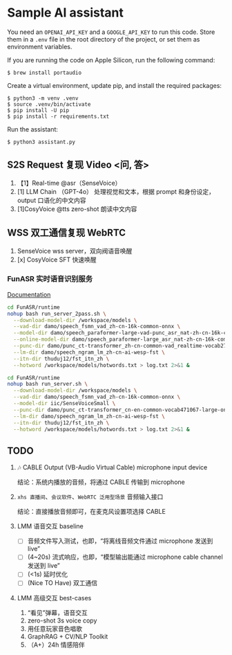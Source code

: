 # Sample AI assistant

You need an `OPENAI_API_KEY` and a `GOOGLE_API_KEY` to run this code. Store them in a `.env` file in the root directory of the project, or set them as environment variables.


If you are running the code on Apple Silicon, run the following command:

```
$ brew install portaudio
```

Create a virtual environment, update pip, and install the required packages:

```
$ python3 -m venv .venv
$ source .venv/bin/activate
$ pip install -U pip
$ pip install -r requirements.txt
```

Run the assistant:

```
$ python3 assistant.py
```

## S2S Request 复现 Video <问, 答>

1. 【1】Real-time @asr（SenseVoice）
2. [1] LLM Chain （GPT-4o） 处理视觉和文本，根据 prompt 和身份设定，output 口语化的中文内容
3. [1]CosyVoice @tts zero-shot 朗读中文内容

## WSS 双工通信复现 WebRTC

1. SenseVoice wss server，双向阀语音唤醒
2. [x] CosyVoice SFT 快速唤醒



### FunASR 实时语音识别服务

[Documentation](https://github.com/modelscope/FunASR/blob/main/runtime/docs/SDK_advanced_guide_online_zh.md)

```bash
cd FunASR/runtime
nohup bash run_server_2pass.sh \
  --download-model-dir /workspace/models \
  --vad-dir damo/speech_fsmn_vad_zh-cn-16k-common-onnx \
  --model-dir damo/speech_paraformer-large-vad-punc_asr_nat-zh-cn-16k-common-vocab8404-onnx  \
  --online-model-dir damo/speech_paraformer-large_asr_nat-zh-cn-16k-common-vocab8404-online-onnx  \
  --punc-dir damo/punc_ct-transformer_zh-cn-common-vad_realtime-vocab272727-onnx \
  --lm-dir damo/speech_ngram_lm_zh-cn-ai-wesp-fst \
  --itn-dir thuduj12/fst_itn_zh \
  --hotword /workspace/models/hotwords.txt > log.txt 2>&1 &
```

```bash
cd FunASR/runtime
nohup bash run_server.sh \
  --download-model-dir /workspace/models \
  --vad-dir damo/speech_fsmn_vad_zh-cn-16k-common-onnx \
  --model-dir iic/SenseVoiceSmall \
  --punc-dir damo/punc_ct-transformer_cn-en-common-vocab471067-large-onnx \
  --lm-dir damo/speech_ngram_lm_zh-cn-ai-wesp-fst \
  --itn-dir thuduj12/fst_itn_zh \
  --hotword /workspace/models/hotwords.txt > log.txt 2>&1 &
```

## TODO

1. 🎶 CABLE Output (VB-Audio Virtual Cable) microphone input device

   结论：系统内播放的音频，将通过 CABLE 传输到 microphone

2. `xhs 直播间`、`会议软件`、`WebRTC 泛用型场景` 音频输入接口

   结论：直接播放音频即可，在麦克风设置项选择 CABLE

3. LMM 语音交互 baseline

   - [ ] 音频文件写入测试，也即，“将离线音频文件通过 microphone 发送到 live”
   - [ ] (4~20s) 流式响应，也即，“模型输出能通过 microphone cable channel 发送到 live”
   - [ ] (<1s) 延时优化
   - [ ] (Nice TO Have) 双工通信

4. LMM 高级交互 best-cases

   1. “看见”弹幕，语音交互
   2. zero-shot 3s voice copy
   3. 用任意玩家音色唱歌
   4. GraphRAG + CV/NLP Toolkit
   5. （A+）24h 情感陪伴
















